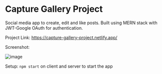 # Capture Gallery Project
Social media app to create, edit and like posts. Built using MERN stack with JWT-Google OAuth for authentication.

Project Link:
https://capture-gallery-project.netlify.app/

Screenshot:

![image](https://user-images.githubusercontent.com/75184965/109596163-88151e80-7aca-11eb-9d0f-52c969faadd5.png)


Setup:
`npm start` on client and server to start the app





